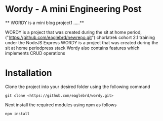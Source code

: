 # Wordy - A mini Engineering Post

** WORDY is a mini blog project1 .....**

WORDY is a project that was created during the sit at home period, ("https://github.com/eaglebrd/newrepo.git") chorlatrek cohort 2.1 training under the NodeJS Express WORDY is a project that was created during the sit at home periodpress stack
Wordy also contains features which implements CRUD operations

# Installation
Clone the project into your desired folder using the following command

```
git clone <https://github.com/eaglebrd/wordy.git>
```
Next install the required modules using npm as follows
```
npm install
```
<!-- r24ngufri2ivk92 -->

<!-- …or create a new repository on the command line

echo "# wordy" >> README.md
git init
git add README.md
git commit -m "first commit"
git branch -M main
git remote add origin https://github.com/eaglebrd/wordy.git
git push -u origin main -->
